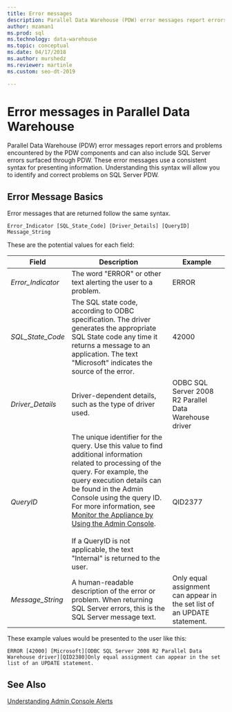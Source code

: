 ```yaml
---
title: Error messages
description: Parallel Data Warehouse (PDW) error messages report errors and problems encountered by the PDW components and can also include SQL Server errors surfaced through PDW. These error messages use a consistent syntax for presenting information. Understanding this syntax will allow you to identify and correct problems.  
author: mzaman1 
ms.prod: sql
ms.technology: data-warehouse
ms.topic: conceptual
ms.date: 04/17/2018
ms.author: murshedz
ms.reviewer: martinle
ms.custom: seo-dt-2019

---
```

# Error messages in Parallel Data Warehouse

Parallel Data Warehouse (PDW) error messages report errors and problems encountered by the PDW components and can also include SQL Server errors surfaced through PDW. These error messages use a consistent syntax for presenting information. Understanding this syntax will allow you to identify and correct problems on SQL Server PDW.  
  
## <a name="Basics"></a>Error Message Basics  
Error messages that are returned follow the same syntax.  
  
`Error_Indicator [SQL_State_Code] [Driver_Details] [QueryID] Message_String`  
  
These are the potential values for each field:  
  
|Field|Description|Example|  
|---------|---------------|-----------|  
|*Error_Indicator*|The word "ERROR" or other text alerting the user to a problem.|ERROR|  
|*SQL_State_Code*|The SQL state code, according to ODBC specification. The driver generates the appropriate SQL State code any time it returns a message to an application. The text "Microsoft" indicates the source of the error.|42000|  
|*Driver_Details*|Driver-dependent details, such as the type of driver used.|ODBC SQL Server 2008 R2 Parallel Data Warehouse driver|  
|*QueryID*|The unique identifier for the query. Use this value to find additional information related to processing of the query. For example, the query execution details can be found in the Admin Console using the query ID. For more information, see [Monitor the Appliance by Using the Admin Console](monitor-the-appliance-by-using-the-admin-console.md).<br /><br />If a QueryID is not applicable, the text "Internal" is returned to the user.|QID2377|  
|*Message_String*|A human-readable description of the error or problem. When returning SQL Server errors, this is the SQL Server message text.|Only equal assignment can appear in the set list of an UPDATE statement.|  
  
These example values would be presented to the user like this:  
  
`ERROR [42000] [Microsoft][ODBC SQL Server 2008 R2 Parallel Data Warehouse driver][QID2380]Only equal assignment can appear in the set list of an UPDATE statement.`  
  
## See Also  
<!-- MISSING LINKS 
[Common Metadata Query Examples &#40;SQL Server PDW&#41;](../sqlpdw/common-metadata-query-examples-sql-server-pdw.md)  
-->
[Understanding Admin Console Alerts](understanding-admin-console-alerts.md)  
  
